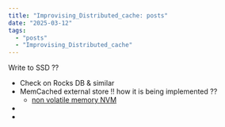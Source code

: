 ```yaml
---
title: "Improvising_Distributed_cache: posts"
date: "2025-03-12"
tags:
  - "posts"
  - "Improvising_Distributed_cache"
---
```



Write to SSD ?? 
- Check on Rocks DB & similar 
- MemCached external store !! how it is being implemented ??
	- [non volatile memory NVM](https://memcached.org/blog/nvm-caching/)
- 
- 
